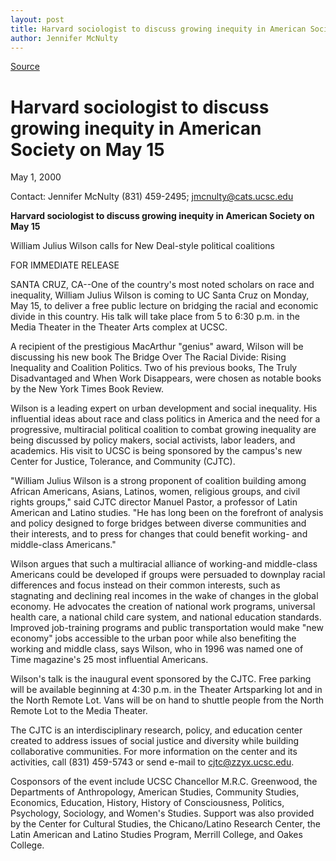 ```yaml
---
layout: post
title: Harvard sociologist to discuss growing inequity in American Society on May 15
author: Jennifer McNulty
---
```

[Source](http://www1.ucsc.edu/news_events/press_releases/archive/99-00/05-00/william_wilson.htm "Permalink to Harvard sociologist to discuss growing inequity in American Society on May 15")

# Harvard sociologist to discuss growing inequity in American Society on May 15

 May 1, 2000

Contact: Jennifer McNulty (831) 459-2495; jmcnulty@cats.ucsc.edu

**Harvard sociologist to discuss growing inequity in American Society on May 15**

William Julius Wilson calls for New Deal-style political coalitions

FOR IMMEDIATE RELEASE

SANTA CRUZ, CA--One of the country's most noted scholars on race and inequality, William Julius Wilson is coming to UC Santa Cruz on Monday, May 15, to deliver a free public lecture on bridging the racial and economic divide in this country. His talk will take place from 5 to 6:30 p.m. in the Media Theater in the Theater Arts complex at UCSC.

A recipient of the prestigious MacArthur "genius" award, Wilson will be discussing his new book The Bridge Over The Racial Divide: Rising Inequality and Coalition Politics. Two of his previous books, The Truly Disadvantaged and When Work Disappears, were chosen as notable books by the New York Times Book Review.

Wilson is a leading expert on urban development and social inequality. His influential ideas about race and class politics in America and the need for a progressive, multiracial political coalition to combat growing inequality are being discussed by policy makers, social activists, labor leaders, and academics. His visit to UCSC is being sponsored by the campus's new Center for Justice, Tolerance, and Community (CJTC).

"William Julius Wilson is a strong proponent of coalition building among African Americans, Asians, Latinos, women, religious groups, and civil rights groups," said CJTC director Manuel Pastor, a professor of Latin American and Latino studies. "He has long been on the forefront of analysis and policy designed to forge bridges between diverse communities and their interests, and to press for changes that could benefit working- and middle-class Americans."

Wilson argues that such a multiracial alliance of working-and middle-class Americans could be developed if groups were persuaded to downplay racial differences and focus instead on their common interests, such as stagnating and declining real incomes in the wake of changes in the global economy. He advocates the creation of national work programs, universal health care, a national child care system, and national education standards. Improved job-training programs and public transportation would make "new economy" jobs accessible to the urban poor while also benefiting the working and middle class, says Wilson, who in 1996 was named one of Time magazine's 25 most influential Americans.

Wilson's talk is the inaugural event sponsored by the CJTC. Free parking will be available beginning at 4:30 p.m. in the Theater Artsparking lot and in the North Remote Lot. Vans will be on hand to shuttle people from the North Remote Lot to the Media Theater.

The CJTC is an interdisciplinary research, policy, and education center created to address issues of social justice and diversity while building collaborative communities. For more information on the center and its activities, call (831) 459-5743 or send e-mail to cjtc@zzyx.ucsc.edu.

Cosponsors of the event include UCSC Chancellor M.R.C. Greenwood, the Departments of Anthropology, American Studies, Community Studies, Economics, Education, History, History of Consciousness, Politics, Psychology, Sociology, and Women's Studies. Support was also provided by the Center for Cultural Studies, the Chicano/Latino Research Center, the Latin American and Latino Studies Program, Merrill College, and Oakes College.